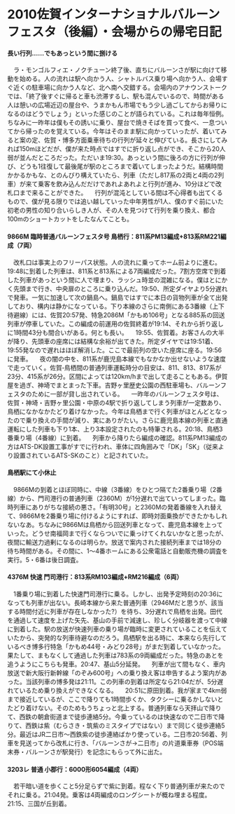 # 2010佐賀インターナショナルバルーンフェスタ（後編）・会場からの帰宅日記

<div class="section">

#### 長い行列……でもあっという間に捌ける

　ラ・モンゴルフィエ・ノクチューン終了後、直ちにバルーンさが駅に向けて移動を始める。人の流れは駅へ向かう人、シャトルバス乗り場へ向かう人、会場すぐ近くの駐車場に向かう人など、北へ南へ交錯する。会場内のアナウンストークでは、「終了後すぐに帰ると車も渋滞するし、駅も混んでいるので、時間がある人は憩いの広場近辺の屋台や、うまかもん市場でもう少し過ごしてからお帰りになるのはどうでしょう」といった感じのことが語られている。これは毎年恒例。ちなみに一昨年は僕もその誘いに乗り、屋台で焼きそばを買って食べ、一息ついてから帰ったのを覚えている。今年はそのまま駅に向かっていったが、着いてみると案の定、佐賀・博多方面乗車待ちの行列が延々と伸びている。長さにしてみれば150mほどだが、僕が来た時点ではすでに折り返し点ができ、そこから20人弱が並んだところだった。ただいま19:30。あっという間に後ろの方に行列が伸び、どうも1往復して最後尾が駅のところまで着いてしまったようだ。結構時間かかるかもな、とのんびり構えていたら、列車（ただし817系の2両と4両の2列車）が来て乗客を飲み込んだだけであれよあれよと行列が進み、10分ほどで改札口まで来ることができた。 　行列が混沌としている間は不心得者も出てくるもので、僕が見る限りでは追い越していった中年男性が1人、僕のすぐ前にいた初老の男性の知り合いらしき人が、その人を見つけて行列を乗り換え、都合100mのショートカットをしたなんてことも。

#### 9866M 臨時普通バルーンフェスタ号 鳥栖行：811系PM13編成+813系RM221編成（7両）

　改札口は事実上のフリーパス状態。人の流れに乗ってホーム前よりに進む。19:48に到着した列車は、811系と813系による7両編成だった。7割方空席で到着した列車があっという間に人で埋まり、ラッシュ時並の混雑になる。僕はとにかく先頭まで行き、中央扉のところに乗り込んだ。19:50、所定ダイヤより5分遅れで発車。一気に加速して次の鍋島へ。鍋島ではすでに本日の貨物列車が全て出発しており、構内は静かになっている。下り本線のさらに南側にある3番線（上下待避線）には、佐賀20:57発、特急2086M「かもめ106号」となる885系の回送列車が停車していた。この編成の前運用の佐賀終着が19:14、それから折り返しに1時間43分も間合いがある。何とも長い。 　19:55、佐賀着。お客さんの大半が降り、先頭車の座席には結構な余裕が出てきた。所定ダイヤでは19:51着、19:55発なので遅れはほぼ解消した。ここで最前列の空いた座席に座る。19:56に発車。 　夜の闇の中を、811系が鹿児島本線でもなかなか出せないような速度で走っていく。佐賀‐鳥栖間の普通列車運転時分の目安は、811、813、817系が23分、415系が26分。区間によっては120km/hまで出して走ることもある。伊賀屋を過ぎ、神埼でまとまった下車。吉野ヶ里歴史公園の西駐車場も、バルーンフェスタのために一部が貸し出されている。 　一昨年のバルーンフェスタ号は、佐賀・神埼・吉野ヶ里公園・中原の4駅で折り返してしまう列車が一定数あり、鳥栖になかなかたどり着けなかった。今年は鳥栖まで行く列車がほとんどとなったので乗り換えの手間が減り、実にありがたい。さらに鹿児島本線の列車と直通運転にした列車も下り1本、上り3本設定されたのも特筆される。20:18、鳥栖3番乗り場（4番線）に到着。 　列車から降りたら編成の確認。811系PM13編成の方はATS-DK設置工事がすでに行われ、車体に四角囲みで「DK」「SK」（従来より設置されているATS-SKのこと）と記されていた。

#### 鳥栖駅にて小休止

　9866Mの到着とほぼ同時に、中線（3番線）をひとつ隔てた2番乗り場（2番線）から、門司港行の普通列車（2360M）が1分遅れで出ていってしまった。臨時列車にありがちな接続の悪さ。「有明30号」と2360Mの発着番線を入れ替えて、9866Mを2番乗り場に付けるようにすれば、即時対面乗換ができたかもしれないなあ。ちなみに9866Mは鳥栖から回送列車となって、鹿児島本線を上っていった。どうせ南福岡まで行くならついでに乗っけてくれないかなと思ったが、夜間に輸送力過剰になるのは明らか。放送で案内された接続列車までは18分の待ち時間がある。その間に、1～4番ホームにある公衆電話と自動販売機の調査を実行。5・6番は後日調査。

#### 4376M 快速 門司港行：813系RM103編成+RM216編成（6両）

　1番乗り場に到着した快速門司港行に乗る。しかし、出発予定時刻の20:36になっても列車が出ない。長崎本線から来た普通列車（2946Mだと思うが、該当する時間付近に列車が存在しなかった?）を待ち、3分遅れで鳥栖を出発。田代を通過して速度を上げた矢先、基山の手前で減速し、珍しく分岐器を渡って中線に到着した。駅の放送が快速列車の乗り場が臨時に変更されていることを伝えていたから、突発的な列車待避なのだろう。鳥栖駅を出る時に、本来なら先行しているべき博多行特急「かもめ44号・みどり28号」がまだ到着していなかった。果たして、まもなくして通過した列車は783系の9両編成だった。特急のあとを追うようにこちらも発車。20:47、基山5分延発。 　列車が出て間もなく、車内放送で新大阪行新幹線「のぞみ600号」への乗り換え客は申告するよう案内があった。当該列車の博多発は21:11。この列車の到着は所定なら21:04だが、5分遅れているため乗り換えができなくなる。 　20:51に原田到着。我が家まで4km弱まで接近しているが、ここで降りても1時間歩くか、タクシーに乗るかしないとたどり着けない。そのためもうちょっと北上する。普通列車なら天拝山で降りて、西鉄の朝倉街道まで徒歩連絡5分。今乗っているのは快速なので二日市で降りて、西鉄は紫（むらさき・筑紫のミスタイプではない）まで同じく徒歩連絡5分。最近はJR二日市～西鉄紫の徒歩連絡ばかり使っている。二日市20:56着、列車を見送ってから改札に行き、「バルーンさが→二日市」の片道乗車券（POS端末券・バルーンさが駅発行）を記念にもらって外に出た。

#### 3203レ 普通 小郡行：6000形6054編成（4両）

　若干暗い道を歩くこと5分足らずで紫に到着。程なく下り普通列車が来たのでそれに乗る。21:04発。乗客は4両編成のロングシートが概ね埋まる程度。21:15、三国が丘到着。</div>